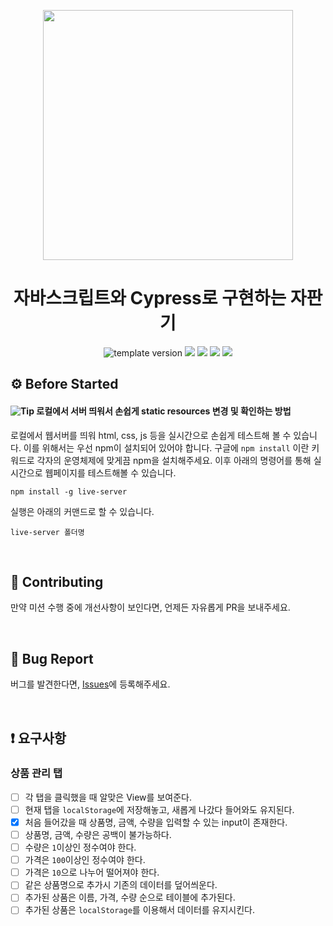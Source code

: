 <p align="middle" >
  <img src="https://nextstep-storage.s3.ap-northeast-2.amazonaws.com/536baaa17ed346bb851cc9f663edb069" width="400">
</p>
  <h1 align="middle">자바스크립트와 Cypress로 구현하는 자판기</h1>
  <p align="middle">
    <img src="https://img.shields.io/badge/version-1.0.0-blue?style=flat-square" alt="template version"/>
    <img src="https://img.shields.io/badge/language-html-red.svg?style=flat-square"/>
    <img src="https://img.shields.io/badge/language-css-blue.svg?style=flat-square"/>
    <img src="https://img.shields.io/badge/language-js-yellow.svg?style=flat-square"/>
    <img src="https://img.shields.io/badge/license-MIT-brightgreen.svg?style=flat-square"/>
  </p>
</p>

## ⚙️ Before Started

#### <img alt="Tip" src="https://img.shields.io/static/v1.svg?label=&message=Tip&style=flat-square&color=673ab8"> 로컬에서 서버 띄워서 손쉽게 static resources 변경 및 확인하는 방법

로컬에서 웹서버를 띄워 html, css, js 등을 실시간으로 손쉽게 테스트해 볼 수 있습니다. 이를 위해서는 우선 npm이 설치되어 있어야 합니다. 구글에 `npm install` 이란 키워드로 각자의 운영체제에 맞게끔 npm을 설치해주세요. 이후 아래의 명령어를 통해 실시간으로 웹페이지를 테스트해볼 수 있습니다.

```
npm install -g live-server
```

실행은 아래의 커맨드로 할 수 있습니다.

```
live-server 폴더명
```

<br/>

## 👏 Contributing

만약 미션 수행 중에 개선사항이 보인다면, 언제든 자유롭게 PR을 보내주세요.

<br/>

## 🐞 Bug Report

버그를 발견한다면, [Issues](https://github.com/next-step/js-vending-machine/issues)에 등록해주세요.

<br/>

## ❗ 요구사항

### 상품 관리 탭

- [ ] 각 탭을 클릭했을 때 알맞은 View를 보여준다.
- [ ] 현재 탭을 `localStorage`에 저장해놓고, 새롭게 나갔다 들어와도 유지된다.
- [x] 처음 들어갔을 때 상품명, 금액, 수량을 입력할 수 있는 input이 존재한다.
- [ ] 상품명, 금액, 수량은 공백이 불가능하다.
- [ ] 수량은 `1`이상인 정수여야 한다.
- [ ] 가격은 `100`이상인 정수여야 한다.
- [ ] 가격은 `10`으로 나누어 떨어져야 한다.
- [ ] 같은 상품명으로 추가시 기존의 데이터를 덮어씌운다.
- [ ] 추가된 상품은 이름, 가격, 수량 순으로 테이블에 추가된다.
- [ ] 추가된 상품은 `localStorage`를 이용해서 데이터를 유지시킨다.
